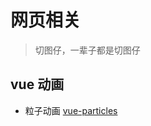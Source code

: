 # 网页相关

> 切图仔，一辈子都是切图仔

## vue 动画
- 粒子动画  [vue-particles](https://www.npmjs.com/package/vue-particles)
